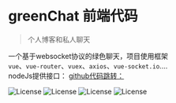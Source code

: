 # greenChat 前端代码
> 个人博客和私人聊天

一个基于websocket协议的绿色聊天，项目使用框架<br/>
`vue`、`vue-router`、`vuex`、`axios`、`vue-socket.io`....<br/>
nodeJs提供接口： [github代码跳转：](https://github.com/Link-X/nodeBoke "node 聊天、博客系统")
<br/>
<p
  <img src="https://img.shields.io/badge/yarn-v1.5.1-brightgreen.svg" alt="License">
  <img src="https://img.shields.io/badge/node-v8.10.0-brightgreen.svg" alt="License">
  <img src="https://img.shields.io/badge/webpack-V3.6.0-brightgreen.svg" alt="License">
  <img src="https://img.shields.io/badge/webpack-V3.6.0-brightgreen.svg" alt="License">
  <img src="https://img.shields.io/badge/downloads-2.6MB-brightgreen.svg" alt="License">
</p>
